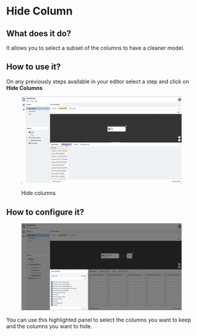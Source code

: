 # Hide Column

## What does it do?

It allows you to select a subset of the columns to have a cleaner model.

## How to use it?

On any previously steps available in your editor select a step and click on **Hide Columns**

<figure><img src="../../../../../.gitbook/assets/Screen Cast 2022-09-08 at 3.19.25 PM.gif" alt=""><figcaption><p>Hide columns</p></figcaption></figure>

## How to configure it?

<figure><img src="../../../../../.gitbook/assets/image (15).png" alt=""><figcaption></figcaption></figure>

You can use this highlighted panel to select the columns you want to keep and the columns you want to hide.

